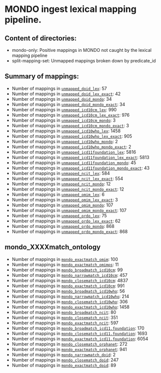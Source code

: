 # MONDO ingest lexical mapping pipeline.
## Content of directories:
* mondo-only: Positive mappings in MONDO not caught by the lexical mapping pipeline
* split-mapping-set: Unmapped mappings broken down by predicate_id
## Summary of mappings:
 * Number of mappings in [`unmapped_doid_lex`](unmapped_doid_lex.tsv): 57
 * Number of mappings in [`unmapped_doid_lex_exact`](unmapped_doid_lex.tsv): 42
 * Number of mappings in [`unmapped_doid_mondo`](mondo-only/unmapped_doid_mondo.tsv): 34
 * Number of mappings in [`unmapped_doid_mondo_exact`](mondo-only/unmapped_doid_mondo.tsv): 34
 * Number of mappings in [`unmapped_icd10cm_lex`](unmapped_icd10cm_lex.tsv): 990
 * Number of mappings in [`unmapped_icd10cm_lex_exact`](unmapped_icd10cm_lex.tsv): 976
 * Number of mappings in [`unmapped_icd10cm_mondo`](mondo-only/unmapped_icd10cm_mondo.tsv): 3
 * Number of mappings in [`unmapped_icd10cm_mondo_exact`](mondo-only/unmapped_icd10cm_mondo.tsv): 3
 * Number of mappings in [`unmapped_icd10who_lex`](unmapped_icd10who_lex.tsv): 1458
 * Number of mappings in [`unmapped_icd10who_lex_exact`](unmapped_icd10who_lex.tsv): 905
 * Number of mappings in [`unmapped_icd10who_mondo`](mondo-only/unmapped_icd10who_mondo.tsv): 2
 * Number of mappings in [`unmapped_icd10who_mondo_exact`](mondo-only/unmapped_icd10who_mondo.tsv): 2
 * Number of mappings in [`unmapped_icd11foundation_lex`](unmapped_icd11foundation_lex.tsv): 5816
 * Number of mappings in [`unmapped_icd11foundation_lex_exact`](unmapped_icd11foundation_lex.tsv): 5813
 * Number of mappings in [`unmapped_icd11foundation_mondo`](mondo-only/unmapped_icd11foundation_mondo.tsv): 45
 * Number of mappings in [`unmapped_icd11foundation_mondo_exact`](mondo-only/unmapped_icd11foundation_mondo.tsv): 43
 * Number of mappings in [`unmapped_ncit_lex`](unmapped_ncit_lex.tsv): 584
 * Number of mappings in [`unmapped_ncit_lex_exact`](unmapped_ncit_lex.tsv): 554
 * Number of mappings in [`unmapped_ncit_mondo`](mondo-only/unmapped_ncit_mondo.tsv): 12
 * Number of mappings in [`unmapped_ncit_mondo_exact`](mondo-only/unmapped_ncit_mondo.tsv): 12
 * Number of mappings in [`unmapped_omim_lex`](unmapped_omim_lex.tsv): 6
 * Number of mappings in [`unmapped_omim_lex_exact`](unmapped_omim_lex.tsv): 3
 * Number of mappings in [`unmapped_omim_mondo`](mondo-only/unmapped_omim_mondo.tsv): 107
 * Number of mappings in [`unmapped_omim_mondo_exact`](mondo-only/unmapped_omim_mondo.tsv): 107
 * Number of mappings in [`unmapped_ordo_lex`](unmapped_ordo_lex.tsv): 75
 * Number of mappings in [`unmapped_ordo_lex_exact`](unmapped_ordo_lex.tsv): 62
 * Number of mappings in [`unmapped_ordo_mondo`](mondo-only/unmapped_ordo_mondo.tsv): 868
 * Number of mappings in [`unmapped_ordo_mondo_exact`](mondo-only/unmapped_ordo_mondo.tsv): 868
## mondo_XXXXmatch_ontology
 * Number of mappings in [`mondo_exactmatch_omim`](split-mapping-set/mondo_exactmatch_omim.tsv): 100
 * Number of mappings in [`mondo_exactmatch_omimps`](split-mapping-set/mondo_exactmatch_omimps.tsv): 11
 * Number of mappings in [`mondo_broadmatch_icd10cm`](split-mapping-set/mondo_broadmatch_icd10cm.tsv): 99
 * Number of mappings in [`mondo_narrowmatch_icd10cm`](split-mapping-set/mondo_narrowmatch_icd10cm.tsv): 457
 * Number of mappings in [`mondo_closematch_icd10cm`](split-mapping-set/mondo_closematch_icd10cm.tsv): 4837
 * Number of mappings in [`mondo_exactmatch_icd10cm`](split-mapping-set/mondo_exactmatch_icd10cm.tsv): 991
 * Number of mappings in [`mondo_broadmatch_icd10who`](split-mapping-set/mondo_broadmatch_icd10who.tsv): 56
 * Number of mappings in [`mondo_narrowmatch_icd10who`](split-mapping-set/mondo_narrowmatch_icd10who.tsv): 214
 * Number of mappings in [`mondo_closematch_icd10who`](split-mapping-set/mondo_closematch_icd10who.tsv): 306
 * Number of mappings in [`mondo_exactmatch_icd10who`](split-mapping-set/mondo_exactmatch_icd10who.tsv): 1458
 * Number of mappings in [`mondo_broadmatch_ncit`](split-mapping-set/mondo_broadmatch_ncit.tsv): 80
 * Number of mappings in [`mondo_closematch_ncit`](split-mapping-set/mondo_closematch_ncit.tsv): 351
 * Number of mappings in [`mondo_exactmatch_ncit`](split-mapping-set/mondo_exactmatch_ncit.tsv): 597
 * Number of mappings in [`mondo_broadmatch_icd11.foundation`](split-mapping-set/mondo_broadmatch_icd11.foundation.tsv): 170
 * Number of mappings in [`mondo_closematch_icd11.foundation`](split-mapping-set/mondo_closematch_icd11.foundation.tsv): 1693
 * Number of mappings in [`mondo_exactmatch_icd11.foundation`](split-mapping-set/mondo_exactmatch_icd11.foundation.tsv): 6054
 * Number of mappings in [`mondo_closematch_orphanet`](split-mapping-set/mondo_closematch_orphanet.tsv): 272
 * Number of mappings in [`mondo_exactmatch_orphanet`](split-mapping-set/mondo_exactmatch_orphanet.tsv): 941
 * Number of mappings in [`mondo_narrowmatch_doid`](split-mapping-set/mondo_narrowmatch_doid.tsv): 2
 * Number of mappings in [`mondo_closematch_doid`](split-mapping-set/mondo_closematch_doid.tsv): 247
 * Number of mappings in [`mondo_exactmatch_doid`](split-mapping-set/mondo_exactmatch_doid.tsv): 89
